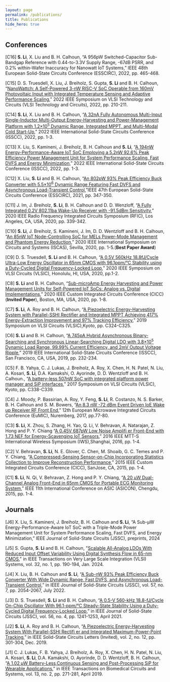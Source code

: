 ```yaml
---
layout: page
permalink: /publications/
title: Publications
hide_hero: true
---
```


## Conferences   

[C16] **S. Li**, X. Liu and B. H. Calhoun, “A 956pW Switched-Capacitor Sub-Bandgap Reference with 0.44-to-3.3V Supply Range, -67dB PSRR, and 0.2% within-Wafer Inaccuracy for Nanowatt IoT Systems,” IEEE 48th European Solid-State Circuits Conference (ESSCIRC), 2022, pp. 465-468.

[C15] D. S. Truesdell, X. Liu, J. Breiholz, S. Gupta, **S. Li** and B. H. Calhoun, “[NanoWattch: A Self-Powered 3-nW RISC-V SoC Operable from 160mV Photovoltaic Input with Integrated Temperature Sensing and Adaptive Performance Scaling](https://ieeexplore.ieee.org/document/9830206),” 2022 IEEE Symposium on VLSI Technology and Circuits (VLSI Technology and Circuits), 2022, pp. 210-211.    

[C14] **S. Li**, X. Liu and B. H. Calhoun, “[A 32nA Fully Autonomous Multi-Input Single-Inductor Multi-Output Energy-Harvesting and Power-Management Platform with 1.2×10<sup>5</sup> Dynamic Range, Integrated MPPT, and Multi-Modal Cold Start-Up](https://ieeexplore.ieee.org/document/9731732),” 2022 IEEE International Solid-State Circuits Conference (ISSCC), 2022, pp. 1-3.

[C13] X. Liu, S. Kamineni, J. Breiholz, B. H. Calhoun and **S. Li**, “[A 194nW Energy-Performance-Aware IoT SoC Employing a 5.2nW 92.6% Peak Efficiency Power Management Unit for System Performance Scaling, Fast DVFS and Energy Minimization](https://ieeexplore.ieee.org/document/9731758),” 2022 IEEE International Solid-State Circuits Conference (ISSCC), 2022, pp. 1-3.

[C12] X. Liu, **S. Li** and B. H. Calhoun, “[An 802pW 93% Peak Efficiency Buck Converter with 5.5×10<sup>6</sup> Dynamic Range Featuring Fast DVFS and Asynchronous Load-Transient Control](https://ieeexplore.ieee.org/abstract/document/9567744),”IEEE 47th European Solid-State Circuits Conference (ESSCIRC), 2021, pp. 347-350.

[C11] J. Im, J. Breiholz, **S. Li**, B. H. Calhoun and D. D. Wenzloff, “[A Fully Integrated 0.2V 802.11ba Wake-Up Receiver with -91.5dBm Sensitivity](https://ieeexplore.ieee.org/abstract/document/9218383),” 2020 IEEE Radio Frequency Integrated Circuits Symposium (RFIC), Los Angeles, CA, USA, 2020, pp. 339-342.

[C10] **S. Li**, J. Breiholz, S. Kamineni, J. Im, D. D. Wentzloff and B. H. Calhoun, “[An 85nW IoT Node-Controlling SoC for MELs Power-Mode Management and Phantom Energy Reduction](https://ieeexplore.ieee.org/abstract/document/9180473),” 2020 IEEE International Symposium on Circuits and Systems (ISCAS), Sevilla, 2020, pp. 1-5.(**Best Paper Award**)

[C9] D. S. Truesdell, **S. Li** and B. H. Calhoun, “[A 0.5V 560kHz 18.8fJ/Cycle Ultra-Low Energy Oscillator in 65nm CMOS with 96.1ppm/°C Stability using a Duty-Cycled Digital Frequency-Locked Loop](https://ieeexplore.ieee.org/abstract/document/9162832),” 2020 IEEE Symposium on VLSI Circuits (VLSIC), Honolulu, HI, USA, 2020, pp.1-2.

[C8] **S. Li** and B. H. Calhoun, “[Sub-microAmp Energy Harvesting and Power Management Units for Self-Powered IoT SoCs: Analog vs. Digital Implementations](https://ieeexplore.ieee.org/abstract/document/9075879),” 2020 IEEE Custom Integrated Circuits Conference (CICC) (**Invited Paper**), Boston, MA, USA, 2020, pp. 1-8.

[C7] **S. Li**, A. Roy and B. H. Calhoun, “[A Piezoelectric Energy-Harvesting System with Parallel-SSHI Rectifier and Integrated MPPT Achieving 417% Energy-Extraction Improvement and 97% Tracking Efficiency](https://ieeexplore.ieee.org/abstract/document/8778144),” 2019 Symposium on VLSI Circuits (VLSIC),Kyoto, pp. C324-C325.

[C6] **S. Li** and B. H. Calhoun, “[A 745pA Hybrid Asynchronous Binary-Searching and Synchronous Linear-Searching Digital LDO with 3.8×10<sup>5</sup> Dynamic Load Range, 99.99% Current Efficiency, and 2mV Output Voltage Ripple](https://ieeexplore.ieee.org/abstract/document/8662533),” 2019 IEEE International Solid-State Circuits Conference (ISSCC), San Francisco, CA, USA, 2019, pp. 232-234.

[C5] F. B. Yahya, C. J. Lukas, J. Breiholz, A. Roy, X. Chen, H. N. Patel, N. Liu, A. Kosari, **S. Li**, D.A. Kamakshi, O. Ayorinde, D. D. Wentzloff and B. H. Calhoun., “[A battery-less 507nW SoC with integrated platform power manager and SiP interfaces](https://ieeexplore.ieee.org/abstract/document/8008532),” 2017 Symposium on VLSI Circuits (VLSIC), Kyoto, pp. C338-C339.

[C4] J. Moody, P. Bassirian, A. Roy, Y. Feng, **S. Li**, R. Costanzo, N. S. Barker, B. H. Calhoun and S. M. Bowers, “[An 8.3 nW -72 dBm Event Driven IoE Wake up Receiver RF Front End](https://ieeexplore.ieee.org/abstract/document/8230664),” 12th European Microwave Integrated Circuits Conference (EuMIC), Nuremberg, 2017, pp.77-80.

[C3] **S. Li**, X. Zhou, S. Zhang, H. Yao, Q. Li, V. Behravan, A. Natarajan, Z. Hong and P. Y. Chiang “[A 0.45V 687pW Low Noise Amplifi er Front-End with 1.73 NEF for Energy-Scavenging IoT Sensors](https://ieeexplore.ieee.org/abstract/document/7585429),” 2016 IEEE MTT-S International Wireless Symposium (IWS),Shanghai, 2016, pp. 1-4.

[C2] V. Behravan, **S. Li**, N. E. Glover, C. Chen, M. Shoaib, G. C. Temes and P. Y. Chiang, “[A Compressed-Sensing Sensor-on-Chip Incorporating Statistics Collection to Improve Reconstruction Performance](https://ieeexplore.ieee.org/abstract/document/7338429),” 2015 IEEE Custom Integrated Circuits Conference (CICC), SanJose, CA, 2015, pp. 1-4.

[C1] **S. Li**, N. Qi, V. Behravan, Z. Hong and P. Y. Chiang, “[A 20 μW Dual-Channel Analog Front-End in 65nm CMOS for Portable ECG Monitoring System](https://ieeexplore.ieee.org/abstract/document/7517095),” IEEE 11th International Conference on ASIC (ASICON), Chengdu, 2015, pp. 1-4.

## Journals

[J6] X. Liu, S. Kamineni, J. Breiholz, B. H. Calhoun and **S. Li**, “A Sub-µW Energy-Performance-Aware IoT SoC with a Triple-Mode Power Management Unit for System Performance Scaling, Fast DVFS, and Energy Minimization,” IEEE Journal of Solid-State Circuits (JSSC), preprints, 2024

[J5] S. Gupta, **S. Li** and B. H. Calhoun, "[Scalable All-Analog LDOs With Reduced Input Offset Variability Using Digital Synthesis Flow in 65-nm CMOS](https://ieeexplore.ieee.org/abstract/document/10314489)," in IEEE Transactions on Very Large Scale Integration (VLSI) Systems, vol. 32, no. 1, pp. 190-194, Jan. 2024.

[J4] X. Liu, B. H. Calhoun and **S. Li**, “[A Sub-nW 93% Peak Efficiency Buck Converter With Wide Dynamic Range, Fast DVFS, and Asynchronous Load-Transient Control](https://ieeexplore.ieee.org/abstract/document/9750405),” in IEEE Journal of Solid-State Circuits (JSSC), vol. 57, no. 7, pp. 2054-2067, July 2022.

[J3] D. S. Truesdell, **S. Li** and B. H. Calhoun, “[A 0.5-V 560-kHz 18.8-fJ/Cycle On-Chip Oscillator With 96.1-ppm/°C Steady-State Stability Using a Duty-Cycled Digital Frequency-Locked Loop](https://ieeexplore.ieee.org/abstract/document/9324785),” in IEEE Journal of Solid-State Circuits (JSSC), vol. 56, no. 4, pp. 1241-1253, April 2021.

[J2] **S. Li**, A. Roy and B. H. Calhoun, “[A Piezoelectric Energy-Harvesting System With Parallel-SSHI Rectifi er and Integrated Maximum-Power-Point Tracking](https://ieeexplore.ieee.org/abstract/document/8891681),” in IEEE Solid-State Circuits Letters (Invited), vol. 2, no. 12, pp. 301-304, Dec. 2019.

[J1] C. J. Lukas, F. B. Yahya, J. Breiholz, A. Roy, X. Chen, H. N. Patel, N. Liu, A. Kosari, **S. Li**, D.A. Kamakshi, O. Ayorinde, D. D. Wentzloff, B. H. Calhoun, “[A 1.02 μW Battery-Less,Continuous Sensing and Post-Processing SiP for Wearable Applications](https://ieeexplore.ieee.org/abstract/document/8625544),” in IEEE Transactions on Biomedical Circuits and Systems, vol. 13, no. 2, pp. 271-281, April 2019.

